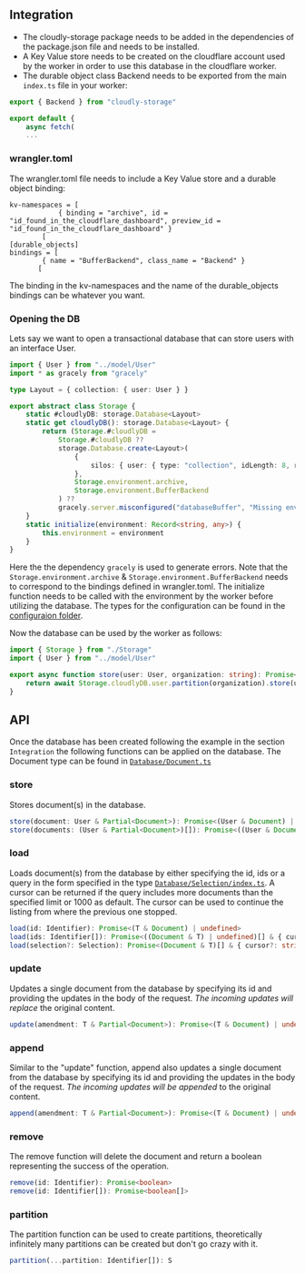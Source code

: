 ## Integration
- The cloudly-storage package needs to be added in the dependencies of the package.json file and needs to be installed.
- A Key Value store needs to be created on the cloudflare account used by the worker in order to use this database in the cloudflare worker.
- The durable object class Backend needs to be exported from the main ```index.ts``` file in your worker:
```ts
export { Backend } from "cloudly-storage"

export default {
	async fetch(
	...
```

### wrangler.toml
The wrangler.toml file needs to include a Key Value store and a durable object binding:
```
kv-namespaces = [
			{ binding = "archive", id = "id_found_in_the_cloudflare_dashboard", preview_id = "id_found_in_the_cloudflare_dashboard" }
		[
[durable_objects]
bindings = [
		{ name = "BufferBackend", class_name = "Backend" }
	   [
```
The binding in the kv-namespaces and the name of the durable_objects bindings can be whatever you want.

### Opening the DB
Lets say we want to open a transactional database that can store users with an interface User.
```ts
import { User } from "../model/User"
import * as gracely from "gracely"

type Layout = { collection: { user: User } }

export abstract class Storage {
	static #cloudlyDB: storage.Database<Layout>
	static get cloudlyDB(): storage.Database<Layout> {
		return (Storage.#cloudlyDB =
			Storage.#cloudlyDB ??
			storage.Database.create<Layout>(
				{
					silos: { user: { type: "collection", idLength: 8, retainChanged: true } },
				},
				Storage.environment.archive,
				Storage.environment.BufferBackend
			) ??
			gracely.server.misconfigured("databaseBuffer", "Missing environment variables to open database."))
	}
	static initialize(environment: Record<string, any>) {
		this.environment = environment
	}
}
```
Here the the dependency `gracely` is used to generate errors. Note that the `Storage.environment.archive` & `Storage.environment.BufferBackend` needs to correspond to the bindings defined in wrangler.toml. The initialize function needs to be called with the environment by the worker before utilizing the database. The types for the configuration can be found in the [configuraion folder](Database/Configuration).

Now the database can be used by the worker as follows:
```ts
import { Storage } from "./Storage"
import { User } from "../model/User"

export async function store(user: User, organization: string): Promise<User> {
	return await Storage.cloudlyDB.user.partition(organization).store(user)
}
```

## API
Once the database has been created following the example in the section `Integration` the following functions can be applied on the database. The Document type can be found in [`Database/Document.ts`](Database/Document.ts)

### store
Stores document(s) in the database.
```ts
store(document: User & Partial<Document>): Promise<(User & Document) | undefined>
store(documents: (User & Partial<Document>)[]): Promise<((User & Document) | undefined)[]>
```
### load
Loads document(s) from the database by either specifying the id, ids or a query in the form specified in the type [`Database/Selection/index.ts`](Database/Configuration/index.ts). A cursor can be returned if the query includes more documents than the specified limit or 1000 as default. The cursor can be used to continue the listing from where the previous one stopped.

```ts
load(id: Identifier): Promise<(T & Document) | undefined>
load(ids: Identifier[]): Promise<((Document & T) | undefined)[] & { cursor?: string }>
load(selection?: Selection): Promise<(Document & T)[] & { cursor?: string }>
```
### update
Updates a single document from the database by specifying its id and providing the updates in the body of the request. *The incoming updates will replace* the original content.

```ts
update(amendment: T & Partial<Document>): Promise<(T & Document) | undefined>
```
### append
Similar to the "update" function, append also updates a single document from the database by specifying its id and providing the updates in the body of the request. *The incoming updates will be appended* to the original content.

```ts
append(amendment: T & Partial<Document>): Promise<(T & Document) | undefined>
```
### remove
The remove function will delete the document and return a boolean representing the success of the operation.
```ts
remove(id: Identifier): Promise<boolean>
remove(id: Identifier[]): Promise<boolean[]>
```
### partition
The partition function can be used to create partitions, theoretically infinitely many partitions can be created but don't go crazy with it.
```ts
partition(...partition: Identifier[]): S 
```
